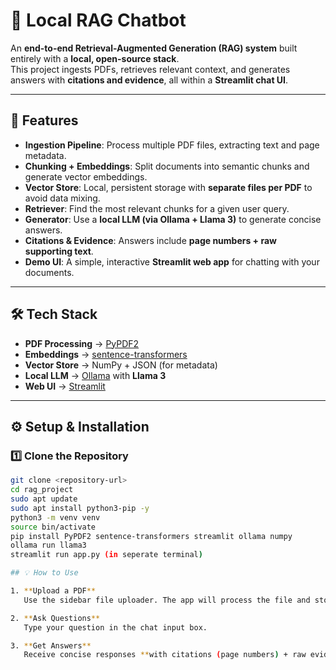# 📖 Local RAG Chatbot

An **end-to-end Retrieval-Augmented Generation (RAG) system** built entirely with a **local, open-source stack**.  
This project ingests PDFs, retrieves relevant context, and generates answers with **citations and evidence**, all within a **Streamlit chat UI**.

---

## 🚀 Features
- **Ingestion Pipeline**: Process multiple PDF files, extracting text and page metadata.  
- **Chunking + Embeddings**: Split documents into semantic chunks and generate vector embeddings.  
- **Vector Store**: Local, persistent storage with **separate files per PDF** to avoid data mixing.  
- **Retriever**: Find the most relevant chunks for a given user query.  
- **Generator**: Use a **local LLM (via Ollama + Llama 3)** to generate concise answers.  
- **Citations & Evidence**: Answers include **page numbers + raw supporting text**.  
- **Demo UI**: A simple, interactive **Streamlit web app** for chatting with your documents.  

---

## 🛠️ Tech Stack
- **PDF Processing** → [PyPDF2](https://pypi.org/project/PyPDF2/)  
- **Embeddings** → [sentence-transformers](https://www.sbert.net/)  
- **Vector Store** → NumPy + JSON (for metadata)  
- **Local LLM** → [Ollama](https://ollama.com/) with **Llama 3**  
- **Web UI** → [Streamlit](https://streamlit.io/)  

---

## ⚙️ Setup & Installation

### 1️⃣ Clone the Repository
```bash
git clone <repository-url>
cd rag_project
sudo apt update
sudo apt install python3-pip -y
python3 -m venv venv
source bin/activate
pip install PyPDF2 sentence-transformers streamlit ollama numpy
ollama run llama3
streamlit run app.py (in seperate terminal)

## 💡 How to Use

1. **Upload a PDF**  
   Use the sidebar file uploader. The app will process the file and store embeddings locally.

2. **Ask Questions**  
   Type your question in the chat input box.  

3. **Get Answers**  
   Receive concise responses **with citations (page numbers) + raw evidence** from the PDF.  


